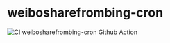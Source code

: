 # weibosharefrombing-cron
[![CI](https://github.com/seymourtang/weibosharefrombing-cron/actions/workflows/blank.yml/badge.svg)](https://github.com/seymourtang/weibosharefrombing-cron/actions/workflows/blank.yml)
weibosharefrombing-cron Github Action

